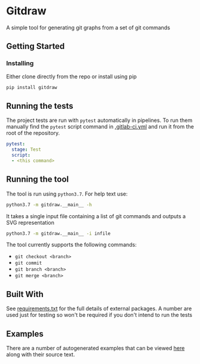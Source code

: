 # Gitdraw

A simple tool for generating git graphs from a set of git commands

## Getting Started

### Installing

Either clone directly from the repo or install using pip
```bash
pip install gitdraw
```

## Running the tests

The project tests are run with `pytest` automatically in pipelines. To run 
them manually find the `pytest` script command in [.gitlab-ci.yml](https://gitlab.com/broster/gitdraw/blob/master/.gitlab-ci.yml) 
and run it from the root of the repository.

```yaml
pytest:
  stage: Test
  script:
  - <this command>
```

## Running the tool

The tool is run using `python3.7`. For help text use:
```bash
python3.7 -m gitdraw.__main__ -h
```

It takes a single input file containing a list of git commands and
outputs a SVG representation
```bash
python3.7 -m gitdraw.__main__ -i infile
```

The tool currently supports the following commands:
* `git checkout <branch>`
* `git commit`
* `git branch <branch>`
* `git merge <branch>`

## Built With

See [requirements.txt](https://gitlab.com/broster/gitdraw/blob/master/requirements.txt) for the full details of external
packages. A number are used just for testing so won't be required if you
don't intend to run the tests


## Examples

There are a number of autogenerated examples that can be viewed 
[here](https://gitlab.com/broster/gitdraw/blob/master/samples/examples.md) along with their source text.